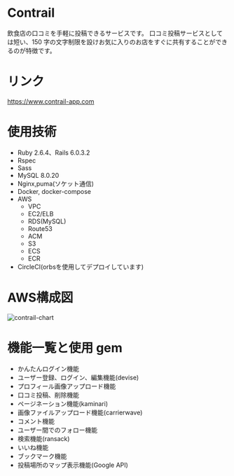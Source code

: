 # Contrail

飲食店の口コミを手軽に投稿できるサービスです。
口コミ投稿サービスとしては短い、150 字の文字制限を設けお気に入りのお店をすぐに共有することができるのが特徴です。

# リンク

https://www.contrail-app.com

# 使用技術

- Ruby 2.6.4、Rails 6.0.3.2
- Rspec
- Sass
- MySQL 8.0.20
- Nginx,puma(ソケット通信)
- Docker, docker-compose
- AWS
  - VPC
  - EC2/ELB
  - RDS(MySQL)
  - Route53
  - ACM
  - S3
  - ECS
  - ECR
- CircleCI(orbsを使用してデプロイしています)

# AWS構成図

![contrail-chart](https://user-images.githubusercontent.com/54735254/91636940-885f2f00-ea3f-11ea-8ef0-70394a838416.jpeg)

# 機能一覧と使用 gem

- かんたんログイン機能
- ユーザー登録、ログイン、編集機能(devise)
- プロフィール画像アップロード機能
- 口コミ投稿、削除機能
- ページネーション機能(kaminari)
- 画像ファイルアップロード機能(carrierwave)
- コメント機能
- ユーザー間でのフォロー機能
- 検索機能(ransack)
- いいね機能
- ブックマーク機能
- 投稿場所のマップ表示機能(Google API)
